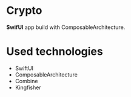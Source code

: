 # Crypto

**SwifUI** app build with ComposableArchitecture.

# Used technologies

- SwiftUI
- ComposableArchitecture
- Combine
- Kingfisher
